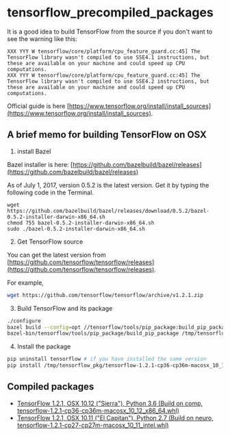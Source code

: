 # tensorflow_precompiled_packages
It is a good idea to build TensorFlow from the source 
if you don't want to see the warning like this: 
```
XXX YYY W tensorflow/core/platform/cpu_feature_guard.cc:45] The TensorFlow library wasn't compiled to use SSE4.1 instructions, but these are available on your machine and could speed up CPU computations.
XXX YYY W tensorflow/core/platform/cpu_feature_guard.cc:45] The TensorFlow library wasn't compiled to use SSE4.2 instructions, but these are available on your machine and could speed up CPU computations.
```

Official guide is here [https://www.tensorflow.org/install/install_sources](https://www.tensorflow.org/install/install_sources).

## A brief memo for building TensorFlow on OSX

1. install Bazel

Bazel installer is here: [https://github.com/bazelbuild/bazel/releases](https://github.com/bazelbuild/bazel/releases)

As of July 1, 2017, version 0.5.2 is the latest version.
Get it by typing the following code in the Terminal.
```
wget https://github.com/bazelbuild/bazel/releases/download/0.5.2/bazel-0.5.2-installer-darwin-x86_64.sh
chmod 755 bazel-0.5.2-installer-darwin-x86_64.sh
sudo ./bazel-0.5.2-installer-darwin-x86_64.sh
```

2. Get TensorFlow source

You can get the latest version from [https://github.com/tensorflow/tensorflow/releases](https://github.com/tensorflow/tensorflow/releases).

For example, 
```bash
wget https://github.com/tensorflow/tensorflow/archive/v1.2.1.zip
```

3. Build TensorFlow and its package

```bash
./configure
bazel build --config=opt //tensorflow/tools/pip_package:build_pip_package
bazel-bin/tensorflow/tools/pip_package/build_pip_package /tmp/tensorflow_pkg
```

4. Install the package
```bash
pip uninstall tensorflow # if you have installed the same version
pip install /tmp/tensorflow_pkg/tensorflow-1.2.1-cp36-cp36m-macosx_10_12_x86_64.whl
```

## Compiled packages

* [TensorFlow 1.2.1, OSX 10.12 ("Sierra"), Python 3.6 (Build on comp, 
tensorflow-1.2.1-cp36-cp36m-macosx_10_12_x86_64.whl)](http://brain.inu.ac.kr/tensorflow/tensorflow-1.2.1-cp36-cp36m-macosx_10_12_x86_64.whl)
* [TensorFlow 1.2.1, OSX 10.11 ("El Capitan"), Python 2.7 (Build on neuro, 
tensorflow-1.2.1-cp27-cp27m-macosx_10_11_intel.whl)](http://brain.inu.ac.kr/tensorflow/tensorflow-1.2.1-cp27-cp27m-macosx_10_11_intel.whl)

